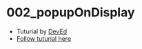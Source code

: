 # 002_popupOnDisplay

+ Tuturial by [DevEd](https://www.youtube.com/@developedbyed)
+ [Follow tuturial here](https://www.youtube.com/watch?v=C_JKlr4WKKs&ab_channel=developedbyed)
